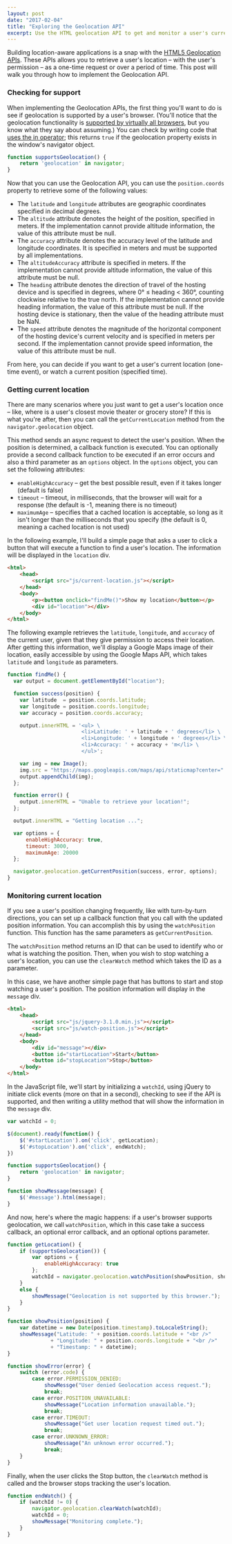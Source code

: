 ```yaml
---
layout: post
date: "2017-02-04"
title: "Exploring the Geolocation API"
excerpt: Use the HTML geolocation API to get and monitor a user's current location.
---
```


Building location-aware applications is a snap with the [HTML5 Geolocation APIs](https://developer.mozilla.org/en-US/docs/Web/API/Geolocation/Using_geolocation). These APIs allows you to retrieve a user's location – with the user's permission – as a one-time request or over a period of time. This post will walk you through how to implement the Geolocation API.

### Checking for support ###

When implementing the Geolocation APIs, the first thing you'll want to do is see if geolocation is supported by a user's browser. (You'll notice that the geolocation functionality is [supported by virtually all browsers](http://caniuse.com/#feat=geolocation), but you know what they say about assuming.) You can check by writing code that [uses the in operator](https://developer.mozilla.org/en-US/docs/Web/JavaScript/Reference/Operators/in); this returns `true` if the geolocation property exists in the window's navigator object.

```javascript
function supportsGeolocation() {
    return 'geolocation' in navigator;
}
```

Now that you can use the Geolocation API, you can use the `position.coords` property to retrieve some of the following values:

* The `latitude` and `longitude` attributes are geographic coordinates specified in decimal degrees.
* The `altitude` attribute denotes the height of the position, specified in meters. If the implementation cannot provide altitude information, the value of this attribute must be null.
* The `accuracy` attribute denotes the accuracy level of the latitude and longitude coordinates. It is specified in meters and must be supported by all implementations.
* The `altitudeAccuracy` attribute is specified in meters. If the implementation cannot provide altitude information, the value of this attribute must be null.
* The `heading` attribute denotes the direction of travel of the hosting device and is specified in degrees, where 0° ≤ heading < 360°, counting clockwise relative to the true north. If the implementation cannot provide heading information, the value of this attribute must be null. If the hosting device is stationary, then the value of the heading attribute must be NaN.
* The `speed` attribute denotes the magnitude of the horizontal component of the hosting device's current velocity and is specified in meters per second. If the implementation cannot provide speed information, the value of this attribute must be null.

From here, you can decide if you want to get a user's current location (one-time event), or watch a current position (specified time).

### Getting current location ###

There are many scenarios where you just want to get a user's location once – like, where is a user's closest movie theater or grocery store? If this is what you're after, then you can call the `getCurrentLocation` method from the `navigator.geolocation` object.

This method sends an async request to detect the user's position. When the position is determined, a callback function is executed. You can optionally provide a second callback function to be executed if an error occurs and also a third parameter as an `options` object. In the `options` object, you can set the following attributes:

* `enableHighAccuracy` – get the best possible result, even if it takes longer (default is false)
* `timeout` – timeout, in milliseconds, that the browser will wait for a response (the default is -1, meaning there is no timeout)
* `maximumAge` – specifies that a cached location is acceptable, so long as it isn't longer than the milliseconds that you specify (the default is 0, meaning a cached location is not used)

In the following example, I'll build a simple page that asks a user to click a button that will execute a function to find a user's location. The information will be displayed in the `location` div.

```html
<html>
    <head>
        <script src="js/current-location.js"></script>
    </head>
    <body>
        <p><button onclick="findMe()">Show my location</button></p>
        <div id="location"></div>
    </body>
</html>
```

The following example retrieves the `latitude`, `longitude`, and `accuracy` of the current user, given that they give permission to access their location. After getting this information, we'll display a Google Maps image of their location, easily accessible by using the Google Maps API, which takes `latitude` and `longitude` as parameters.

```javascript
function findMe() {
  var output = document.getElementById("location");

  function success(position) {
    var latitude  = position.coords.latitude;
    var longitude = position.coords.longitude;
    var accuracy = position.coords.accuracy;

    output.innerHTML = '<ul> \
                        <li>Latitude: ' + latitude + ' degrees</li> \
                        <li>Longitude: ' + longitude + ' degrees</li> \
                        <li>Accuracy: ' + accuracy + 'm</li> \
                        </ul>';

    var img = new Image();
    img.src = "https://maps.googleapis.com/maps/api/staticmap?center=" + latitude + "," + longitude + "&zoom=13&size=300x300&sensor=false";
    output.appendChild(img);
  };

  function error() {
    output.innerHTML = "Unable to retrieve your location!";
  };

  output.innerHTML = "Getting location ...";

  var options = {
      enableHighAccuracy: true,
      timeout: 3000,
      maximumAge: 20000
  };

  navigator.geolocation.getCurrentPosition(success, error, options);
}
```

### Monitoring current location ###

If you see a user's position changing frequently, like with turn-by-turn directions,  you can set up a callback function that you call with the updated position information. You can accomplish this by using the `watchPosition` function. This function has the same parameters as `getCurrentPosition`.

The `watchPosition` method returns an ID that can be used to identify who or what is watching the position. Then, when you wish to stop watching a user's location, you can use the `clearWatch` method which takes the ID as a parameter.

In this case, we have another simple page that has buttons to start and stop watching a user's position. The position information will display in the `message` div.

```html
<html>
    <head>
        <script src="js/jquery-3.1.0.min.js"></script>
        <script src="js/watch-position.js"></script>
    </head>
    <body>
        <div id="message"></div>
        <button id="startLocation">Start</button>
        <button id="stopLocation">Stop</button>
    </body>
</html>
```

In the JavaScript file, we'll start by initializing a `watchId`, using jQuery to initiate click events (more on that in a second), checking to see if the API is supported, and then writing a utility method that will show the information in the `message` div.

```javascript
var watchId = 0;

$(document).ready(function() {
    $('#startLocation').on('click', getLocation);
    $('#stopLocation').on('click', endWatch);
})

function supportsGeolocation() {
    return 'geolocation' in navigator;
}

function showMessage(message) {
    $('#message').html(message);
}
```

And now, here's where the magic happens: if a user's browser supports geolocation, we call `watchPosition`, which in this case take a success callback, an optional error callback, and an optional options parameter.

```javascript
function getLocation() {
    if (supportsGeolocation()) {
        var options = {
            enableHighAccuracy: true
        };
        watchId = navigator.geolocation.watchPosition(showPosition, showError, options);
    }
    else {
        showMessage("Geolocation is not supported by this browser.");
    }
}

function showPosition(position) {
    var datetime = new Date(position.timestamp).toLocaleString();
    showMessage("Latitude: " + position.coords.latitude + "<br />"
              + "Longitude: " + position.coords.longitude + "<br />"
              + "Timestamp: " + datetime);
}

function showError(error) {
    switch (error.code) {
        case error.PERMISSION_DENIED:
            showMessge("User denied Geolocation access request.");
            break;
        case error.POSITION_UNAVAILABLE:
            showMessage("Location information unavailable.");
            break;
        case error.TIMEOUT:
            showMessage("Get user location request timed out.");
            break;
        case error.UNKNOWN_ERROR:
            showMessage("An unknown error occurred.");
            break;
    }
}
```

Finally, when the user clicks the Stop button, the `clearWatch` method is called and the browser stops tracking the user's location.

```javascript
function endWatch() {
    if (watchId != 0) {
        navigator.geolocation.clearWatch(watchId);
        watchId = 0;
        showMessage("Monitoring complete.");
    }
}
```
